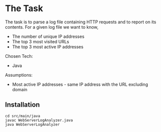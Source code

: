 # The Task

The task is to parse a log file containing HTTP requests and to report on its contents. For a given log file we want to know,
* The number of unique IP addresses
* The top 3 most visited URLs
* The top 3 most active IP addresses


Chosen Tech:
* Java

Assumptions:
* Most active IP addresses - same IP address with the URL excluding domain


## Installation
``` 
cd src/main/java
javac WebServerLogAnalyzer.java
java WebServerLogAnalyzer

```


